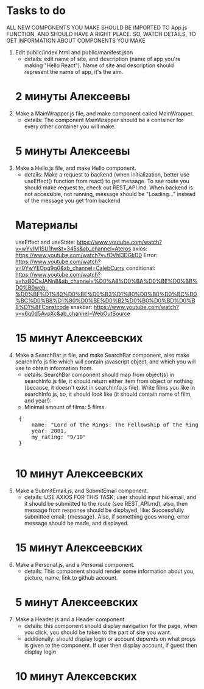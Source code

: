 # Tasks to do

ALL NEW COMPONENTS YOU MAKE SHOULD BE IMPORTED TO App.js FUNCTION, AND SHOULD HAVE A RIGHT PLACE. SO, WATCH DETAILS, TO GET INFORMATION ABOUT COMPONENTS YOU MAKE

1. Edit public/index.html and public/manifest.json 
    - details: edit name of site, and description (name of app you're making "Hello React"). Name of site and description should represent the name of app, it's the aim.
    # 2 минуты Алексеевы  
2. Make a MainWrapper.js file, and make component called MainWrapper. 
    - details: The component MainWrapper should be a container for every other container you will make.
    # 5 минуты Алексеевы 
3. Make a Hello.js file, and make Hello component. 
    - details: Make a request to backend (when initialization, better use useEffect() function from react) to get message. To see route you should make request to, check out REST_API.md. When backend is not accessible, not running, message should be "Loading..." instead of the message you get from backend 
    # Материалы
    useEffect and useState: https://www.youtube.com/watch?v=wYvIM1SU1hw&t=345s&ab_channel=Ateros
    axios: https://www.youtube.com/watch?v=fDVhl3DGkD0
    Error: https://www.youtube.com/watch?v=0YwYEOpq9q0&ab_channel=CalebCurry
    conditional: https://www.youtube.com/watch?v=hzB0CvJANn8&ab_channel=%D0%A8%D0%BA%D0%BE%D0%BB%D0%B0web-%D0%BF%D1%80%D0%BE%D0%B3%D1%80%D0%B0%D0%BC%D0%BC%D0%B8%D1%80%D0%BE%D0%B2%D0%B0%D0%BD%D0%B8%D1%8FConstcode
    snakbar: https://www.youtube.com/watch?v=v6q0d5AvpXc&ab_channel=WebOutSource
    # 15 минут Алексеевских
4. Make a SearchBar.js file, and make SearchBar component, also make searchInfo.js file which will contain javascript object, and which you will use to obtain information from.
    - details: SearchBar component should map from object(s) in searchInfo.js file, it should return either item from object or nothing (because, it doesn't exist in searchInfo.js file). Write films you like in searchInfo.js, so, it should look like (it should contain name of film, and year!):
    - Minimal amount of films: 5 films
    <pre>
    {
        name: "Lord of the Rings: The Fellowship of the Ring',
        year: 2001,
        my_rating: "9/10"
    }
    </pre>
    # 10 минут Алексеевских
5. Make a SubmitEmail.js, and SubmitEmail component.
    - details: USE AXIOS FOR THIS TASK; user should input his email, and it should be submitted to the route (see REST_API.md), also, then message from response should be displayed, like: Successfully submitted email: {message}. Also, if something goes wrong, error message should be made, and displayed. 
    # 15 минут Алексеевских
6. Make a Personal.js, and a Personal component.
    - details: This component should render some information about you, picture, name, link to github account.
    # 5 минут Алексеевских
7. Make a Header.js and a Header component.
    - details: this component should display navigation for the page, when you click, you should be taken to the part of site you want.
    - additionally: should display login or account depends on what props is given to the component. If user then display account, if guest then display login
    # 10 минут Алексевских
